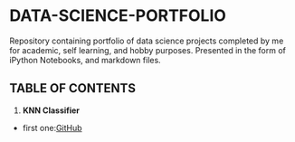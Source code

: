 # DATA-SCIENCE-PORTFOLIO

Repository containing portfolio of data science projects completed by me for academic, self learning, and hobby purposes. Presented in the form of iPython Notebooks, and  markdown files.

## TABLE OF CONTENTS

1. **KNN Classifier**
  * first one:[GitHub](http://github.com)

